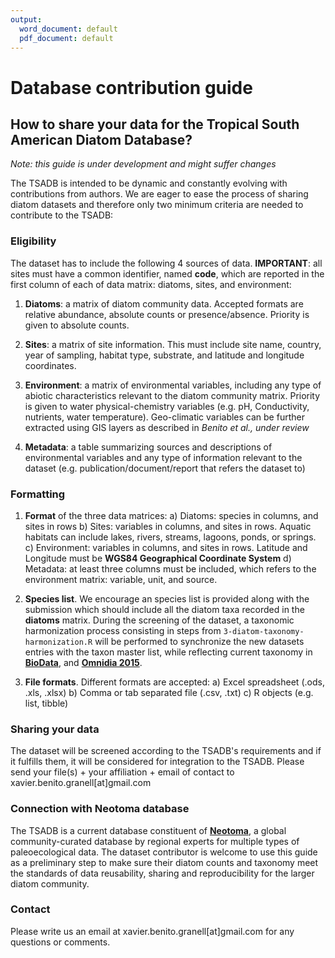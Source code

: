 ```yaml
---
output:
  word_document: default
  pdf_document: default
---
```

Database contribution guide
================

## How to share your data for the Tropical South American Diatom Database? 
*Note: this guide is under development and might suffer changes*

The TSADB is intended to be dynamic and constantly evolving with contributions from authors. We are eager to ease the process of sharing diatom datasets and therefore only two minimum criteria are needed to contribute to the TSADB:


### Eligibility
The dataset has to include the following 4 sources of data. **IMPORTANT**: all sites must have a common identifier, named **code**, which are reported in the first column of each of data matrix: diatoms, sites, and environment:

1. <b>Diatoms</b>: a matrix of diatom community data. Accepted formats are relative abundance, absolute counts or presence/absence. Priority is given to absolute counts.
  
2. <b>Sites</b>: a matrix of site information. This must include site name, country, year of sampling, habitat type, substrate, and latitude and longitude coordinates.
  
3. <b>Environment</b>: a matrix of environmental variables, including any type of abiotic characteristics relevant to the diatom community matrix. Priority is given to water physical-chemistry variables (e.g. pH, Conductivity, nutrients, water temperature). Geo-climatic variables can be further extracted using GIS layers as described in <i>Benito et al., under review</i>
  
4. <b>Metadata</b>: a table summarizing sources and descriptions of environmental variables and any type of information relevant to the dataset (e.g. publication/document/report that refers the dataset to)



### Formatting
1. **Format** of the three data matrices: 
      a) Diatoms: species in columns, and sites in rows
      b) Sites: variables in columns, and sites in rows. Aquatic habitats can include lakes, rivers, streams, lagoons, ponds, or springs.
      c) Environment: variables in columns, and sites in rows. Latitude and Longitude must be **WGS84 Geographical Coordinate System**
      d) Metadata: at least three columns must be included, which refers to the environment matrix: variable, unit, and source.  
      

2. **Species list**. We encourage an species list is provided along with the submission which should include all the diatom taxa recorded in the **diatoms** matrix. During the screening of the dataset, a taxonomic harmonization process consisting in steps from `3-diatom-taxonomy-harmonization.R` will be performed to synchronize the new datasets entries with the taxon master list, while reflecting current taxonomy in [**BioData**](https://apps.usgs.gov/biodata/), and [**Omnidia 2015**](https://omnidia.fr/en/).

3. **File formats**. Different formats are accepted:
      a) Excel spreadsheet (.ods, .xls, .xlsx)
      b) Comma or tab separated file (.csv, .txt)
      c) R objects (e.g. list, tibble)


### Sharing your data
The dataset will be screened according to the TSADB's requirements and if it fulfills them, it will be considered for integration to the TSADB. Please send your file(s) + your affiliation + email of contact to xavier.benito.granell[at]gmail.com 


### Connection with Neotoma database
The TSADB is a current database constituent of [**Neotoma**](https://www.neotomadb.org), a global community-curated database by regional experts for multiple types of paleoecological data. The dataset contributor is welcome to use this guide as a preliminary step to make sure their diatom counts and taxonomy meet the standards of data reusability, sharing and reproducibility for the larger diatom community. 

### Contact
Please write us an email at xavier.benito.granell[at]gmail.com for any questions or comments.
